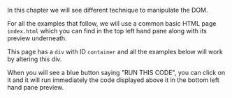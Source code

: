 In this chapter we will see different technique to manipulate the DOM.

For all the examples that follow, we will use a common basic HTML page `index.html` which you can find in the top left hand pane along with its preview underneath.

This page has a `div` with ID `container` and all the examples below will work by altering this div.

When you will see a blue button saying "RUN THIS CODE", you can click on it and it will run immediately the code displayed above it in the bottom left hand pane preview.